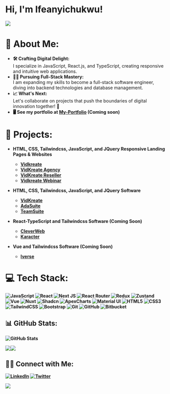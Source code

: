 Hi, I'm Ifeanyichukwu!
==================================
<p align='start'> <img src="https://readme-typing-svg.demolab.com?weight=800&size=25&pause=1000&color=6495ED&background=FFFFFF00&start=true&width=535&lines=🚀+A+Passionate+Frontend+Developer💻;Bridging+Code+Across+the+Stack+💫"/></p>

# 👤 About Me:
- <b> 🛠 Crafting Digital Delight: </b> <br>I specialize in JavaScript, React.js, and TypeScript, creating responsive and intuitive web applications.
- <b> 👨‍💻 Pursuing Full-Stack Mastery: </b> <br>I am expanding my skills to become a full-stack software engineer, diving into backend technologies and database management.
- <b> 📈 What's Next: </b> <br>Let's collaborate on projects that push the boundaries of digital innovation together! 🚀
- <b> 🖥️  See my portfolio at [My-Portfolio](https://github.com/I-I-Cornel) (Coming soon)

# 🎯 Projects: 

- <b>HTML, CSS, Tailwindcss, JavaScript, and JQuery Responsive Landing Pages & Websites</b>
  - [Vidkreate](https://vidkreate.techhiveinc.com)
  - [VidKreate Agency](https://agencysalespage.techhubsquare.com/)
  - [VidKreate Reseller](https://resellersalespage.techhubsquare.com/)
  - [Vidkreate Webinar](https://webinarsalespage.techhubsquare.com/)

- <b>HTML, CSS, Tailwindcss, JavaScript, and JQuery Software</b>
  - [VidKreate ](https://app.vidkreate.io/login.php)
  - [AdaSuite ](https://dev.adasuite.io/)
  - [TeamSuite ](https://#)

- <b>React-TypeScript and Tailwindcss Software (Coming Soon)</b>
  - [CleverWeb](https://#)
  - [Karacter](https://#)

- <b>Vue and Tailwindcss Software (Coming Soon)</b>
  - [Iverse](https://#)

# 💻 Tech Stack: 
![JavaScript](https://img.shields.io/badge/javascript-%23323330.svg?style=for-the-badge&logo=javascript&logoColor=%23F7DF1E) ![React](https://img.shields.io/badge/react-%2320232a.svg?style=for-the-badge&logo=react&logoColor=%2361DAFB) ![Next JS](https://img.shields.io/badge/Next-black?style=for-the-badge&logo=next.js&logoColor=white) ![React Router](https://img.shields.io/badge/React_Router-CA4245?style=for-the-badge&logo=react-router&logoColor=white) ![Redux](https://img.shields.io/badge/redux-%23563D7C.svg?style=for-the-badge&logo=Redux&logoColor=white) ![Zustand](https://img.shields.io/badge/zustand-%23000000.svg?style=for-the-badge&logo=zustand&logoColor=white)
 ![Vue](https://img.shields.io/badge/vuejs-%2335495e.svg?style=for-the-badge&logo=vue.js&logoColor=%234FC08D) ![Nuxt](https://img.shields.io/badge/nuxt.js-%2300C58E.svg?style=for-the-badge&logo=nuxt.js&logoColor=white) ![Shadcn](https://img.shields.io/badge/shadcn-%23000000.svg?style=for-the-badge&logo=shadcn&logoColor=white) ![ApexCharts](https://img.shields.io/badge/apexcharts-%23000000.svg?style=for-the-badge&logo=apexcharts&logoColor=%23FF4560) ![Material UI](https://img.shields.io/badge/-material_ui-blue?style=for-the-badge&logo=materialui&logoColor=white) ![HTML5](https://img.shields.io/badge/html5-%23E34F26.svg?style=for-the-badge&logo=html5&logoColor=white) ![CSS3](https://img.shields.io/badge/css3-%231572B6.svg?style=for-the-badge&logo=css3&logoColor=white) ![TailwindCSS](https://img.shields.io/badge/tailwindcss-%2338B2AC.svg?style=for-the-badge&logo=tailwind-css&logoColor=white) ![Bootstrap](https://img.shields.io/badge/bootstrap-%23563D7C.svg?style=for-the-badge&logo=bootstrap&logoColor=white) ![Git](https://img.shields.io/badge/git-%23F05033.svg?style=for-the-badge&logo=git&logoColor=white) ![GitHub](https://img.shields.io/badge/github-%23121011.svg?style=for-the-badge&logo=github&logoColor=white) ![Bitbucket](https://img.shields.io/badge/bitbucket-%230047B3.svg?style=for-the-badge&logo=bitbucket&logoColor=white)
 
## 📊 GitHub Stats:

<!-- ![GitHub Stats](https://github-readme-stats-o1cunm7ft-cornels-projects-098aaa91.vercel.app/api?username=I-I-Cornel&theme=radical&hide_border=false&include_all_commits=true&count_private=true) -->

![GitHub Stats](https://github-readme-stats.vercel.app/api?username=I-I-Cornel&theme=radical&hide_border=false&include_all_commits=true&count_private=true)



<!--  ## 🏆 GitHub Trophies
![](https://github-profile-trophy.vercel.app/?username=I-I-Cornel&theme=radical&no-frame=false&no-bg=false&margin-w=4)
-->
 <a href="https://www.twitter.com/I_I_Cornel" target="_blank" rel="noreferrer"><img
src="https://img.shields.io/twitter/follow/I_I_Cornel?logo=twitter&style=for-the-badge&color=0891b2&labelColor=1c1917"
/></a><a href="https://www.github.com/I-I-Cornel" target="_blank" rel="noreferrer"><img
src="https://img.shields.io/github/followers/I-I-Cornel?logo=github&style=for-the-badge&color=0891b2&labelColor=1c1917" /></a>



## 🤳🏾 Connect with Me:
[![LinkedIn](https://img.shields.io/badge/LinkedIn-%230077B5.svg?logo=linkedin&logoColor=white)](https://linkedin.com/in/ifeanyichukwu-cornelius-ikechukwu) 
[![Twitter](https://img.shields.io/badge/Twitter-%231DA1F2.svg?logo=Twitter&logoColor=white)](https://twitter.com/I_I_Cornel)


[![](https://visitcount.itsvg.in/api?id=I-I-Cornel&icon=0&color=1)](https://visitcount.itsvg.in)

<!--   ## 💰 You can help me by Donating
  [![BuyMeACoffee](https://img.shields.io/badge/Buy%20Me%20a%20Coffee-ffdd00?style=for-the-badge&logo=buy-me-a-coffee&logoColor=black)](https://buymeacoffee.com/rohitks7) [![PayPal](https://img.shields.io/badge/PayPal-00457C?style=for-the-badge&logo=paypal&logoColor=white)](https://paypal.me/rohitks7) [![Patreon](https://img.shields.io/badge/Patreon-F96854?style=for-the-badge&logo=patreon&logoColor=white)](https://patreon.com/rohitks7)  -->

  <!-- Proudly created with GPRM ( https://gprm.itsvg.in ) -->

